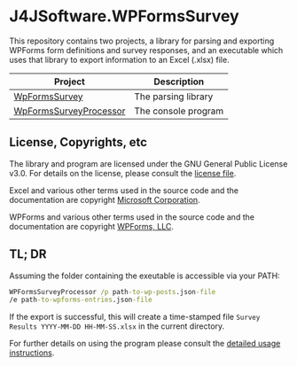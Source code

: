# J4JSoftware.WPFormsSurvey

This repository contains two projects, a library for parsing and exporting WPForms form definitions and survey responses, and an executable which uses that library to export information to an Excel (.xlsx) file.

|Project|Description|
|-------|-----------|
|[WpFormsSurvey](WpFormsSurvey/docs/readme.md)|The parsing library|
|[WpFormsSurveyProcessor]([WpFormsSurveyProcessor/docs/readme.md](https://github.com/markolbert/WPFormsSurveyProcessor/tree/master/WPFormsSurveyProcessor))|The console program|

## License, Copyrights, etc

The library and program are licensed under the GNU General Public License v3.0. For details on the license, please consult the [license file](LICENSE.md).

Excel and various other terms used in the source code and the documentation are copyright [Microsoft Corporation](https://www.microsoft.com).

WPForms and various other terms used in the source code and the documentation are copyright [WPForms, LLC](https://wpforms.com).

## TL; DR

Assuming the folder containing the exeutable is accessible via your PATH:

```cmd
WPFormsSurveyProcessor /p path-to-wp-posts.json-file 
/e path-to-wpforms-entries.json-file
```

If the export is successful, this will create a time-stamped file `Survey Results YYYY-MM-DD HH-MM-SS.xlsx` in the current directory.

For further details on using the program please consult the [detailed usage instructions](WPFormsSurveyProcessor/docs/readme.md).
